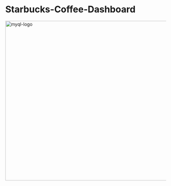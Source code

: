 # Starbucks-Coffee-Dashboard
<img src="https://github.com/Omgadakhgithub/Starbucks-Coffee-Sales/blob/71918384e4a370ee6de51ff139bb639ab72a6f52/Coffee%20image.jpeg" alt="myql-logo" width="1000" height="500"/>
